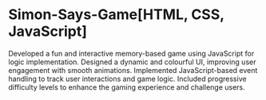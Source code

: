 # Simon-Says-Game[HTML, CSS, JavaScript]

Developed a fun and interactive memory-based game using JavaScript for logic implementation.
Designed a dynamic and colourful UI, improving user engagement with smooth animations.
Implemented JavaScript-based event handling to track user interactions and game logic.
Included progressive difficulty levels to enhance the gaming experience and challenge users.
